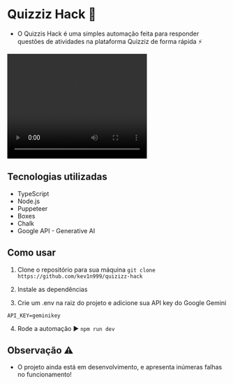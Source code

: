 # Quizziz Hack 🚀

- O Quizzis Hack é uma simples automação feita para responder questões de atividades na plataforma Quizziz de forma rápida ⚡

<video src="./public/example.gif" width="320" height="240" controls></video>

## Tecnologias utilizadas 

- TypeScript 
- Node.js 
- Puppeteer 
- Boxes 
- Chalk 
- Google API - Generative AI 

## Como usar

1. Clone o repositório para sua máquina 
`git clone https://github.com/kev1n999/quizizz-hack`

2. Instale as dependências 

3. Crie um .env na raiz do projeto e adicione sua API key do Google Gemini 
```.env:
API_KEY=geminikey
``` 
4. Rode a automação ▶
`npm run dev`

## Observação ⚠️

- O projeto ainda está em desenvolvimento, e apresenta inúmeras falhas no funcionamento! 
